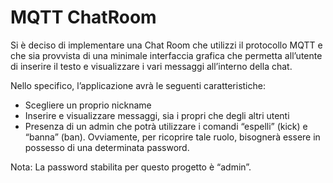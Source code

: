 # MQTT ChatRoom

Si è deciso di implementare una Chat Room che utilizzi il protocollo MQTT e che sia provvista di una minimale interfaccia grafica che permetta all’utente di inserire il testo e visualizzare i vari messaggi all’interno della chat.

Nello specifico, l’applicazione avrà le seguenti caratteristiche:
-	Scegliere un proprio nickname
-	Inserire e visualizzare messaggi, sia i propri che degli altri utenti
-	Presenza di un admin che potrà utilizzare i comandi “espelli” (kick) e “banna” (ban). Ovviamente, per ricoprire tale ruolo, bisognerà essere in possesso di una determinata password.

Nota: La password stabilita per questo progetto è “admin”.
